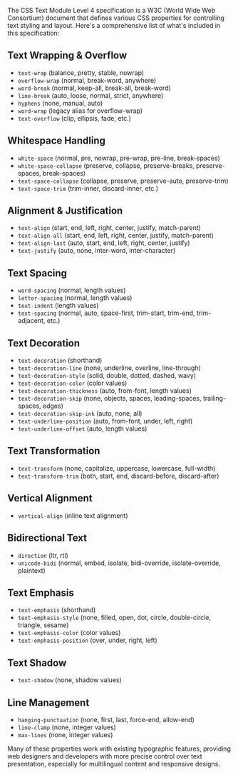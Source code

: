 The CSS Text Module Level 4 specification is a W3C (World Wide Web Consortium) document that defines various CSS properties for controlling text styling and layout. Here's a comprehensive list of what's included in this specification:

## Text Wrapping & Overflow
- `text-wrap` (balance, pretty, stable, nowrap)
- `overflow-wrap` (normal, break-word, anywhere)
- `word-break` (normal, keep-all, break-all, break-word)
- `line-break` (auto, loose, normal, strict, anywhere)
- `hyphens` (none, manual, auto)
- `word-wrap` (legacy alias for overflow-wrap)
- `text-overflow` (clip, ellipsis, fade, etc.)

## Whitespace Handling
- `white-space` (normal, pre, nowrap, pre-wrap, pre-line, break-spaces)
- `white-space-collapse` (preserve, collapse, preserve-breaks, preserve-spaces, break-spaces)
- `text-space-collapse` (collapse, preserve, preserve-auto, preserve-trim)
- `text-space-trim` (trim-inner, discard-inner, etc.)

## Alignment & Justification
- `text-align` (start, end, left, right, center, justify, match-parent)
- `text-align-all` (start, end, left, right, center, justify, match-parent)
- `text-align-last` (auto, start, end, left, right, center, justify)
- `text-justify` (auto, none, inter-word, inter-character)

## Text Spacing
- `word-spacing` (normal, length values)
- `letter-spacing` (normal, length values)
- `text-indent` (length values)
- `text-spacing` (normal, auto, space-first, trim-start, trim-end, trim-adjacent, etc.)

## Text Decoration
- `text-decoration` (shorthand)
- `text-decoration-line` (none, underline, overline, line-through)
- `text-decoration-style` (solid, double, dotted, dashed, wavy)
- `text-decoration-color` (color values)
- `text-decoration-thickness` (auto, from-font, length values)
- `text-decoration-skip` (none, objects, spaces, leading-spaces, trailing-spaces, edges)
- `text-decoration-skip-ink` (auto, none, all)
- `text-underline-position` (auto, from-font, under, left, right)
- `text-underline-offset` (auto, length values)

## Text Transformation
- `text-transform` (none, capitalize, uppercase, lowercase, full-width)
- `text-transform-trim` (both, start, end, discard-before, discard-after)

## Vertical Alignment
- `vertical-align` (inline text alignment)

## Bidirectional Text
- `direction` (ltr, rtl)
- `unicode-bidi` (normal, embed, isolate, bidi-override, isolate-override, plaintext)

## Text Emphasis
- `text-emphasis` (shorthand)
- `text-emphasis-style` (none, filled, open, dot, circle, double-circle, triangle, sesame)
- `text-emphasis-color` (color values)
- `text-emphasis-position` (over, under, right, left)

## Text Shadow
- `text-shadow` (none, shadow values)

## Line Management
- `hanging-punctuation` (none, first, last, force-end, allow-end)
- `line-clamp` (none, integer values)
- `max-lines` (none, integer values)

Many of these properties work with existing typographic features, providing web designers and developers with more precise control over text presentation, especially for multilingual content and responsive designs.
